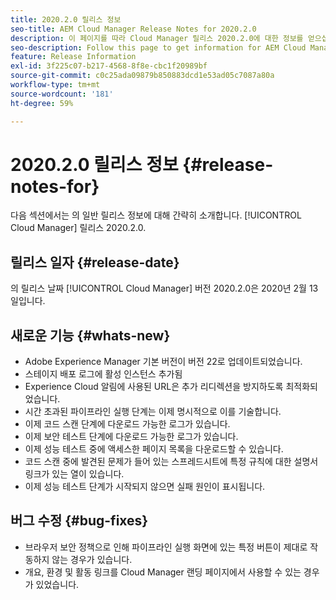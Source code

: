 ```yaml
---
title: 2020.2.0 릴리스 정보
seo-title: AEM Cloud Manager Release Notes for 2020.2.0
description: 이 페이지를 따라 Cloud Manager 릴리스 2020.2.0에 대한 정보를 얻으십시오
seo-description: Follow this page to get information for AEM Cloud Manager Release 2020.2.0
feature: Release Information
exl-id: 3f225c07-b217-4568-8f8e-cbc1f20989bf
source-git-commit: c0c25ada09879b850883dcd1e53ad05c7087a80a
workflow-type: tm+mt
source-wordcount: '181'
ht-degree: 59%

---
```


# 2020.2.0 릴리스 정보 {#release-notes-for}

다음 섹션에서는 의 일반 릴리스 정보에 대해 간략히 소개합니다. [!UICONTROL Cloud Manager] 릴리스 2020.2.0.

## 릴리스 일자 {#release-date}

의 릴리스 날짜 [!UICONTROL Cloud Manager] 버전 2020.2.0은 2020년 2월 13일입니다.

## 새로운 기능 {#whats-new}

* Adobe Experience Manager 기본 버전이 버전 22로 업데이트되었습니다.
* 스테이지 배포 로그에 활성 인스턴스 추가됨
* Experience Cloud 알림에 사용된 URL은 추가 리디렉션을 방지하도록 최적화되었습니다.
* 시간 초과된 파이프라인 실행 단계는 이제 명시적으로 이를 기술합니다.
* 이제 코드 스캔 단계에 다운로드 가능한 로그가 있습니다.
* 이제 보안 테스트 단계에 다운로드 가능한 로그가 있습니다.
* 이제 성능 테스트 중에 액세스한 페이지 목록을 다운로드할 수 있습니다.
* 코드 스캔 중에 발견된 문제가 들어 있는 스프레드시트에 특정 규칙에 대한 설명서 링크가 있는 열이 있습니다.
* 이제 성능 테스트 단계가 시작되지 않으면 실패 원인이 표시됩니다.

## 버그 수정 {#bug-fixes}

* 브라우저 보안 정책으로 인해 파이프라인 실행 화면에 있는 특정 버튼이 제대로 작동하지 않는 경우가 있습니다.
* 개요, 환경 및 활동 링크를 Cloud Manager 랜딩 페이지에서 사용할 수 있는 경우가 있었습니다.
